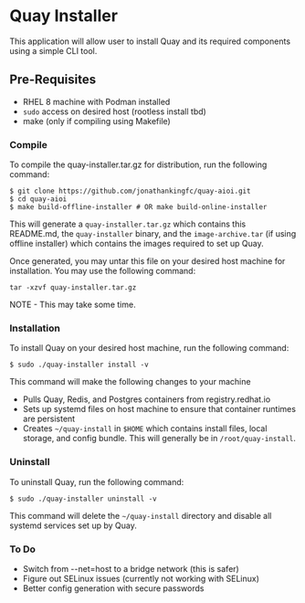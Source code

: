 # Quay Installer

This application will allow user to install Quay and its required components using a simple CLI tool.

## Pre-Requisites

- RHEL 8 machine with Podman installed
- `sudo` access on desired host (rootless install tbd)
- make (only if compiling using Makefile)

### Compile

To compile the quay-installer.tar.gz for distribution, run the following command:

```
$ git clone https://github.com/jonathankingfc/quay-aioi.git
$ cd quay-aioi
$ make build-offline-installer # OR make build-online-installer
```

This will generate a `quay-installer.tar.gz` which contains this README.md, the `quay-installer` binary, and the `image-archive.tar` (if using offline installer) which contains the images required to set up Quay.

Once generated, you may untar this file on your desired host machine for installation. You may use the following command:

```
tar -xzvf quay-installer.tar.gz
```

NOTE - This may take some time.

### Installation

To install Quay on your desired host machine, run the following command:

```
$ sudo ./quay-installer install -v
```

This command will make the following changes to your machine

- Pulls Quay, Redis, and Postgres containers from registry.redhat.io
- Sets up systemd files on host machine to ensure that container runtimes are persistent
- Creates `~/quay-install` in `$HOME` which contains install files, local storage, and config bundle. This will generally be in `/root/quay-install`.

### Uninstall

To uninstall Quay, run the following command:

```
$ sudo ./quay-installer uninstall -v
```

This command will delete the `~/quay-install` directory and disable all systemd services set up by Quay.

### To Do

- Switch from --net=host to a bridge network (this is safer)
- Figure out SELinux issues (currently not working with SELinux)
- Better config generation with secure passwords
